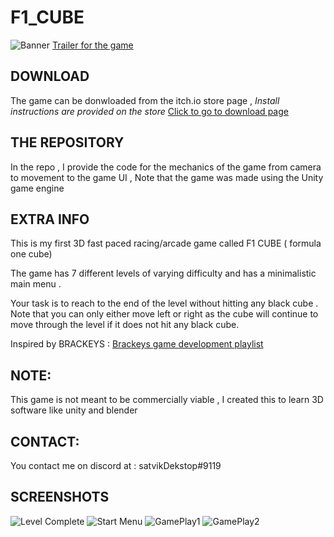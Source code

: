 # F1_CUBE

![Banner](https://img.itch.zone/aW1nLzY0MTE0NjQucG5n/original/seegh7.png)
[Trailer for the game](https://youtu.be/fInT3KWO8Y8)

## DOWNLOAD
The game can be donwloaded from the itch.io store page , *Install instructions are provided on the store* 
[Click to go to download page ](https://satvikdesktop.itch.io/f1-cube)

## THE REPOSITORY
In the repo , I provide the code for the mechanics of the game from camera to movement to the game UI , Note that the game was made using the Unity game engine

## EXTRA INFO
This is my first 3D  fast paced racing/arcade game  called F1 CUBE ( formula one cube)

The game has 7 different levels of varying difficulty and has  a minimalistic  main menu .

Your task is to reach to the end of the level without hitting any black cube . Note that you can only either move left or right as the cube will continue to move through the level if it does not hit any black cube.

Inspired by BRACKEYS : 
[Brackeys game development playlist](https://youtu.be/j48LtUkZRjU)


## NOTE:
This game is not meant to  be commercially viable , I created this to learn 3D software like unity and blender

## CONTACT:
You contact me on discord at :     satvikDekstop#9119

## SCREENSHOTS
![Level Complete](https://img.itch.zone/aW1hZ2UvMTExMDE5OC82NDExNDM0LnBuZw==/original/WDcpFP.png)
![Start Menu](https://img.itch.zone/aW1hZ2UvMTExMDE5OC82NDExNDMyLnBuZw==/original/dDRlKe.png)
![GamePlay1](https://img.itch.zone/aW1hZ2UvMTExMDE5OC82NDExNDM2LnBuZw==/original/8jf1UI.png)
![GamePlay2](https://img.itch.zone/aW1hZ2UvMTExMDE5OC82NDExNDMzLnBuZw==/original/l%2Bn3o0.png)












